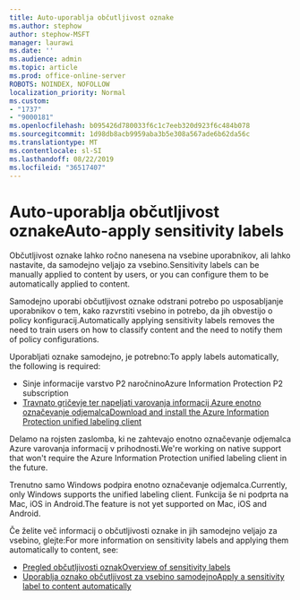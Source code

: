 ```yaml
---
title: Auto-uporablja občutljivost oznake
ms.author: stephow
author: stephow-MSFT
manager: laurawi
ms.date: ''
ms.audience: admin
ms.topic: article
ms.prod: office-online-server
ROBOTS: NOINDEX, NOFOLLOW
localization_priority: Normal
ms.custom:
- "1737"
- "9000181"
ms.openlocfilehash: b095426d780033f6c1c7eeb320d923f6c484b078
ms.sourcegitcommit: 1d98db8acb9959aba3b5e308a567ade6b62da56c
ms.translationtype: MT
ms.contentlocale: sl-SI
ms.lasthandoff: 08/22/2019
ms.locfileid: "36517407"
---
```

# <a name="auto-apply-sensitivity-labels"></a><span data-ttu-id="26a6e-102">Auto-uporablja občutljivost oznake</span><span class="sxs-lookup"><span data-stu-id="26a6e-102">Auto-apply sensitivity labels</span></span>

<span data-ttu-id="26a6e-103">Občutljivost oznake lahko ročno nanesena na vsebine uporabnikov, ali lahko nastavite, da samodejno veljajo za vsebino.</span><span class="sxs-lookup"><span data-stu-id="26a6e-103">Sensitivity labels can be manually applied to content by users, or you can configure them to be automatically applied to content.</span></span>

<span data-ttu-id="26a6e-104">Samodejno uporabi občutljivost oznake odstrani potrebo po usposabljanje uporabnikov o tem, kako razvrstiti vsebino in potrebo, da jih obvestijo o policy konfiguracij.</span><span class="sxs-lookup"><span data-stu-id="26a6e-104">Automatically applying sensitivity labels removes the need to train users on how to classify content and the need to notify them of policy configurations.</span></span>

<span data-ttu-id="26a6e-105">Uporabljati oznake samodejno, je potrebno:</span><span class="sxs-lookup"><span data-stu-id="26a6e-105">To apply labels automatically, the following is required:</span></span>

- <span data-ttu-id="26a6e-106">Sinje informacije varstvo P2 naročnino</span><span class="sxs-lookup"><span data-stu-id="26a6e-106">Azure Information Protection P2 subscription</span></span>
- [<span data-ttu-id="26a6e-107">Travnato gričevje ter napeljati varovanja informacij Azure enotno označevanje odjemalca</span><span class="sxs-lookup"><span data-stu-id="26a6e-107">Download and install the Azure Information Protection unified labeling client</span></span>](https://docs.microsoft.com/azure/information-protection/rms-client/install-unifiedlabelingclient-app)

<span data-ttu-id="26a6e-108">Delamo na rojsten zaslomba, ki ne zahtevajo enotno označevanje odjemalca Azure varovanja informacij v prihodnosti.</span><span class="sxs-lookup"><span data-stu-id="26a6e-108">We're working on native support that won't require the Azure Information Protection unified labeling client in the future.</span></span>

<span data-ttu-id="26a6e-109">Trenutno samo Windows podpira enotno označevanje odjemalca.</span><span class="sxs-lookup"><span data-stu-id="26a6e-109">Currently, only Windows supports the unified labeling client.</span></span>  <span data-ttu-id="26a6e-110">Funkcija še ni podprta na Mac, iOS in Android.</span><span class="sxs-lookup"><span data-stu-id="26a6e-110">The feature is not yet supported on Mac, iOS and Android.</span></span>

<span data-ttu-id="26a6e-111">Če želite več informacij o občutljivosti oznake in jih samodejno veljajo za vsebino, glejte:</span><span class="sxs-lookup"><span data-stu-id="26a6e-111">For more information on sensitivity labels and applying them automatically to content,  see:</span></span>

- [<span data-ttu-id="26a6e-112">Pregled občutljivosti oznak</span><span class="sxs-lookup"><span data-stu-id="26a6e-112">Overview of sensitivity labels</span></span>](https://docs.microsoft.com/office365/securitycompliance/sensitivity-labels)
- [<span data-ttu-id="26a6e-113">Uporablja oznako občutljivost za vsebino samodejno</span><span class="sxs-lookup"><span data-stu-id="26a6e-113">Apply a sensitivity label to content automatically</span></span>](https://docs.microsoft.com/office365/securitycompliance/apply_sensitivity_label_automatically)